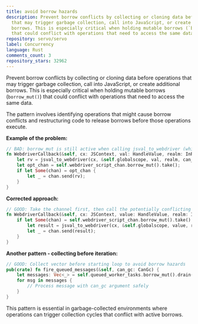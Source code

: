 ```yaml
---
title: avoid borrow hazards
description: Prevent borrow conflicts by collecting or cloning data before operations
  that may trigger garbage collection, call into JavaScript, or create additional
  borrows. This is especially critical when holding mutable borrows (`borrow_mut()`)
  that could conflict with operations that need to access the same data.
repository: servo/servo
label: Concurrency
language: Rust
comments_count: 3
repository_stars: 32962
---
```


Prevent borrow conflicts by collecting or cloning data before operations that may trigger garbage collection, call into JavaScript, or create additional borrows. This is especially critical when holding mutable borrows (`borrow_mut()`) that could conflict with operations that need to access the same data.

The pattern involves identifying operations that might cause borrow conflicts and restructuring code to release borrows before those operations execute.

**Example of the problem:**
```rust
// BAD: borrow_mut is still active when calling jsval_to_webdriver (which can trigger GC)
fn WebdriverCallback(&self, cx: JSContext, val: HandleValue, realm: InRealm, can_gc: CanGc) {
    let rv = jsval_to_webdriver(cx, &self.globalscope, val, realm, can_gc);
    let opt_chan = self.webdriver_script_chan.borrow_mut().take();
    if let Some(chan) = opt_chan {
        let _ = chan.send(rv);
    }
}
```

**Corrected approach:**
```rust
// GOOD: Take the channel first, then call the potentially conflicting operation
fn WebdriverCallback(&self, cx: JSContext, value: HandleValue, realm: InRealm, can_gc: CanGc) {
    if let Some(chan) = self.webdriver_script_chan.borrow_mut().take() {
        let result = jsval_to_webdriver(cx, &self.globalscope, value, realm, can_gc);
        let _ = chan.send(result);
    }
}
```

**Another pattern - collecting before iteration:**
```rust
// GOOD: Collect vector before starting loop to avoid borrow hazards
pub(crate) fn fire_queued_messages(&self, can_gc: CanGc) {
    let messages: Vec<_> = self.queued_worker_tasks.borrow_mut().drain(..).collect();
    for msg in messages {
        // Process message with can_gc argument safely
    }
}
```

This pattern is essential in garbage-collected environments where operations can trigger collection cycles that conflict with active borrows.